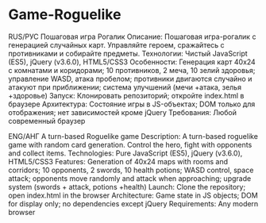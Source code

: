 # Game-Roguelike
RUS/РУС
Пошаговая игра Рогалик
Описание: Пошаговая игра-рогалик с генерацией случайных карт. Управляйте героем, сражайтесь с противниками и собирайте предметы.
Технологии: Чистый JavaScript (ES5), jQuery (v3.6.0), HTML5/CSS3
Особенности: Генерация карт 40x24 с комнатами и коридорами; 10 противников, 2 меча, 10 зелий здоровья; управление WASD, атака пробелом; противники двигаются случайно и атакуют при приближении; система улучшений (мечи +атака, зелья +здоровье)
Запуск: Клонировать репозиторий; откройте index.html в браузере
Архитектура: Состояние игры в JS-объектах; DOM только для отображения; нет зависимостей кроме jQuery
Требования: Любой современный браузер


ENG/АНГ
A turn-based Roguelike game
Description: A turn-based roguelike game with random card generation. Control the hero, fight with opponents and collect items.
Technologies: Pure JavaScript (ES5), jQuery (v3.6.0), HTML5/CSS3
Features: Generation of 40x24 maps with rooms and corridors; 10 opponents, 2 swords, 10 health potions; WASD control, space attack; opponents move randomly and attack when approaching; upgrade system (swords + attack, potions +health)
Launch: Clone the repository; open index.html in the browser
Architecture: Game state in JS objects; DOM for display only; no dependencies except jQuery
Requirements: Any modern browser
